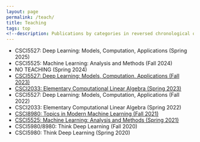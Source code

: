 ```yaml
---
layout: page
permalink: /teach/
title: Teaching
tags: top
<!--description: Publications by categories in reversed chronological order. -->
---
```

- CSCI5527: Deep Learning: Models, Computation, Applications (Spring 2025)
- CSCI5525: Machine Learning: Analysis and Methods (Fall 2024)
- NO TEACHING  (Spring 2024)
- [CSCI5527: Deep Learning: Models, Computation, Applications (Fall 2023)](DL-Fall-2023)
- [CSCI2033: Elementary Computational Linear Algebra (Spring 2023)](LA-Spring-2023)
- CSCI5527: Deep Learning: Models, Computation, Applications (Fall 2022)
- CSCI2033: Elementary Computational Linear Algebra (Spring 2022)
- [CSCI8980: Topics in Modern Machine Learning (Fall 2021)](TMML-Fall-2021)
- [CSCI5525: Machine Learning: Analysis and Methods (Spring 2021)](ML-Spring-2021)
- CSCI5980/8980: Think Deep Learning (Fall 2020)
- CSCI5980: Think Deep Learning (Spring 2020) 
